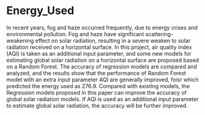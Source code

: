 # Energy_Used
In recent years, fog and haze occurred frequently, due to energy crises and environmental pollution. Fog and haze have significant scattering-weakening effect on solar radiation, resulting in a severe weaken to solar radiation received on a horizontal surface. In this project, air quality index (AQI) is taken as an additional input parameter, and some new models for estimating global solar radiation on a horizontal surface are proposed based on a Random Forest. The accuracy of regression models are compared and analyzed, and the results show that the performance of Random Forest model with an extra input parameter AQI are generally improved, foisr which predicted the energy used as 276.9. Compared with existing models, the Regression models proposed in this paper can improve the accuracy of global solar radiation models. If AQI is used as an additional input parameter to estimate global solar radiation, the accuracy will be further improved.
